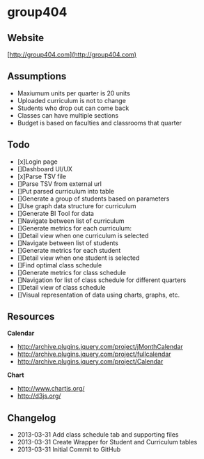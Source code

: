 group404
===========

Website
-----------
[http://group404.com](http://group404.com)

Assumptions
-----------
- Maxiumum units per quarter is 20 units
- Uploaded curriculum is not to change
- Students who drop out can come back
- Classes can have multiple sections
- Budget is based on faculties and classrooms that quarter

Todo
-----------
- [x]Login page
- []Dashboard UI/UX
- [x]Parse TSV file
- []Parse TSV from external url
- []Put parsed curriculum into table
- []Generate a group of students based on parameters
- []Use graph data structure for curriculum
- []Generate BI Tool for data
- []Navigate between list of curriculum
- []Generate metrics for each curriculum:
- []Detail view when one curriculum is selected
- []Navigate between list of students
- []Generate metrics for each student
- []Detail view when one student is selected
- []Find optimal class schedule
- []Generate metrics for class schedule
- []Navigation for list of class schedule for different quarters
- []Detail view of class schedule
- []Visual representation of data using charts, graphs, etc.

Resources
-----------
**Calendar**

- <http://archive.plugins.jquery.com/project/jMonthCalendar>
- <http://archive.plugins.jquery.com/project/fullcalendar>
- <http://archive.plugins.jquery.com/project/Calendar>

**Chart**

- <http://www.chartjs.org/>
- <http://d3js.org/>

Changelog
-----------
- 2013-03-31 Add class schedule tab and supporting files
- 2013-03-31 Create Wrapper for Student and Curriculum tables
- 2013-03-31 Initial Commit to GitHub
